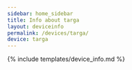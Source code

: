 ```yaml
---
sidebar: home_sidebar
title: Info about targa
layout: deviceinfo
permalink: /devices/targa/
device: targa
---
```

{% include templates/device_info.md %}
